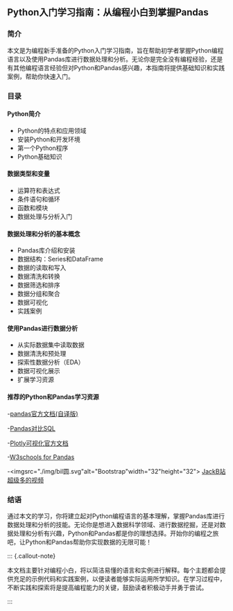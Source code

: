 
## Python入门学习指南：从编程小白到掌握Pandas

### 简介

本文是为编程新手准备的Python入门学习指南，旨在帮助初学者掌握Python编程语言以及使用Pandas库进行数据处理和分析。无论你是完全没有编程经验，还是有其他编程语言经验但对Python和Pandas感兴趣，本指南将提供基础知识和实践案例，帮助你快速入门。

### 目录

#### Python简介

- Python的特点和应用领域
- 安装Python和开发环境
- 第一个Python程序
- Python基础知识

#### 数据类型和变量

- 运算符和表达式
- 条件语句和循环
- 函数和模块
- 数据处理与分析入门

#### 数据处理和分析的基本概念

- Pandas库介绍和安装
- 数据结构：Series和DataFrame
- 数据的读取和写入
- 数据清洗和转换
- 数据筛选和排序
- 数据分组和聚合
- 数据可视化
- 实践案例

#### 使用Pandas进行数据分析

- 从实际数据集中读取数据
- 数据清洗和预处理
- 探索性数据分析（EDA）
- 数据可视化展示
- 扩展学习资源

#### 推荐的Python和Pandas学习资源

-[pandas官方文档(自译版)](https://pypandas.com/)

-[Pandas对比SQL](https://pandas.pydata.org/pandas-docs/stable/getting_started/comparison/comparison_with_sql.html#)

-[Plotly可视化官方文档](https://plotly.com/python/getting-started/)

-[W3schools for Pandas](https://www.w3schools.com/python/pandas/default.asp)

-<imgsrc="./img/bil圆.svg"alt="Bootstrap"width="32"height="32"> [JackB站超级多的视频](https://space.bilibili.com/22770928)

### 结语

通过本文的学习，你将建立起对Python编程语言的基本理解，掌握Pandas库进行数据处理和分析的技能。无论你是想进入数据科学领域、进行数据挖掘，还是对数据处理和分析有兴趣，Python和Pandas都是你的理想选择。开始你的编程之旅吧，让Python和Pandas帮助你实现数据的无限可能！

::: {.callout-note}

本文档主要针对编程小白，将以简洁易懂的语言和实例进行解释。每个主题都会提供充足的示例代码和实践案例，以便读者能够实际运用所学知识。在学习过程中，不断实践和探索将是提高编程能力的关键，鼓励读者积极动手并勇于尝试。

:::

